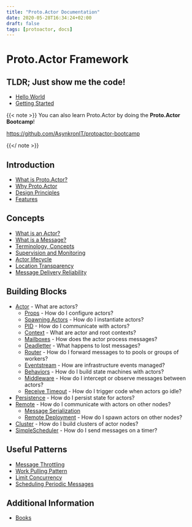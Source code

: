 ```yaml
---
title: "Proto.Actor Documentation"
date: 2020-05-28T16:34:24+02:00
draft: false
tags: [protoactor, docs]
---
```


# Proto.Actor Framework

## TLDR; Just show me the code!

* [Hello World](hello-world.md)
* [Getting Started](getting-started.md)

{{< note >}}
You can also learn Proto.Actor by doing the **Proto.Actor Bootcamp**!

https://github.com/AsynkronIT/protoactor-bootcamp

{{</ note >}}

## Introduction

* [What is Proto.Actor?](what-is-protoactor.md)
* [Why Proto.Actor](why-protoactor.md)
* [Design Principles](design-principles.md)
* [Features](features.md)

## Concepts

* [What is an Actor?](actors.md)
* [What is a Message?](messages.md)
* [Terminology, Concepts](terminology.md)
* [Supervision and Monitoring](supervision.md)
* [Actor lifecycle](life-cycle.md)
* [Location Transparency](location-transparency.md)
* [Message Delivery Reliability](durability.md)

## Building Blocks

* [Actor](actors.md) - What are actors?
    * [Props](props.md) - How do I configure actors?
    * [Spawning Actors](spawn.md) - How do I instantiate actors?
    * [PID](pid.md) - How do I communicate with actors?
    * [Context](context.md) - What are actor and root contexts?
    * [Mailboxes](mailboxes.md) - How does the actor process messages?
    * [Deadletter](deadletter.md) - What happens to lost messages?
    * [Router](routers.md) - How do I forward messages to to pools or groups of workers?
    * [Eventstream](eventstream.md) - How are infrastructure events managed?
    * [Behaviors](behaviors.md) - How do I build state machines with actors?
    * [Middleware](middleware.md) - How do I intercept or observe messages between actors?
    * [Receive Timeout](receive-timeout.md) - How do I trigger code when actors go idle?
* [Persistence](persistence.md) - How do I persist state for actors?
* [Remote](remote.md) - How do I communicate with actors on other nodes?
    * [Message Serialization](serialization.md)
    * [Remote Deployment](remote-deploy-md) - How do I spawn actors on other nodes?
* [Cluster](cluster.md) - How do I build clusters of actor nodes?
* [SimpleScheduler](scheduling.md) - How do I send messages on a timer?

## Useful Patterns

* [Message Throttling](throttling.md)
* [Work Pulling Pattern](work-pulling.md)
* [Limit Concurrency](limit-concurrency.md)
* [Scheduling Periodic Messages](scheduling.md)

## Additional Information

* [Books](books.md)

